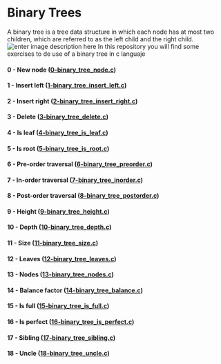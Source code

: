 # Binary Trees
A binary tree is a tree data structure in which each node has at most two children, which are referred to as the left child and the right child.
![enter image description here](https://www.researchgate.net/profile/Tao_Schardl/publication/276399026/figure/fig1/AS:504636827869184@1497326203853/The-complete-binary-tree-CBT-4-of-height-4.png)
In this repository you will find some exercises to de use of a binary tree in c languaje
#### 0 - New node ([0-binary_tree_node.c](https://github.com/MarcoANT9/binary_trees/blob/master/0-binary_tree_node.c "0-binary_tree_node.c"))
#### 1 - Insert left ([1-binary_tree_insert_left.c](https://github.com/MarcoANT9/binary_trees/blob/master/1-binary_tree_insert_left.c "1-binary_tree_insert_left.c"))
#### 2 - Insert right ([2-binary_tree_insert_right.c](https://github.com/MarcoANT9/binary_trees/blob/master/2-binary_tree_insert_right.c "2-binary_tree_insert_right.c"))
#### 3 - Delete ([3-binary_tree_delete.c](https://github.com/MarcoANT9/binary_trees/blob/master/3-binary_tree_delete.c "3-binary_tree_delete.c"))
#### 4 - Is leaf ([4-binary_tree_is_leaf.c](https://github.com/MarcoANT9/binary_trees/blob/master/4-binary_tree_is_leaf.c "4-binary_tree_is_leaf.c"))
#### 5 - Is root ([5-binary_tree_is_root.c](https://github.com/MarcoANT9/binary_trees/blob/master/5-binary_tree_is_root.c "5-binary_tree_is_root.c"))
#### 6 - Pre-order traversal ([6-binary_tree_preorder.c](https://github.com/MarcoANT9/binary_trees/blob/master/6-binary_tree_preorder.c "6-binary_tree_preorder.c"))
#### 7 - In-order traversal ([7-binary_tree_inorder.c](https://github.com/MarcoANT9/binary_trees/blob/master/7-binary_tree_inorder.c "7-binary_tree_inorder.c"))
#### 8 - Post-order traversal ([8-binary_tree_postorder.c](https://github.com/MarcoANT9/binary_trees/blob/master/8-binary_tree_postorder.c "8-binary_tree_postorder.c"))
#### 9 - Height ([9-binary_tree_height.c](https://github.com/MarcoANT9/binary_trees/blob/master/9-binary_tree_height.c "9-binary_tree_height.c"))
#### 10 - Depth ([10-binary_tree_depth.c](https://github.com/MarcoANT9/binary_trees/blob/master/10-binary_tree_depth.c "10-binary_tree_depth.c"))
#### 11 - Size ([11-binary_tree_size.c](https://github.com/MarcoANT9/binary_trees/blob/master/11-binary_tree_size.c "11-binary_tree_size.c"))
#### 12 - Leaves ([12-binary_tree_leaves.c](https://github.com/MarcoANT9/binary_trees/blob/master/12-binary_tree_leaves.c "12-binary_tree_leaves.c"))
#### 13 - Nodes ([13-binary_tree_nodes.c](https://github.com/MarcoANT9/binary_trees/blob/master/13-binary_tree_nodes.c "13-binary_tree_nodes.c"))
#### 14 - Balance factor ([14-binary_tree_balance.c](https://github.com/MarcoANT9/binary_trees/blob/master/14-binary_tree_balance.c "14-binary_tree_balance.c"))
#### 15 - Is full ([15-binary_tree_is_full.c](https://github.com/MarcoANT9/binary_trees/blob/master/15-binary_tree_is_full.c "15-binary_tree_is_full.c"))
#### 16 - Is perfect ([16-binary_tree_is_perfect.c](https://github.com/MarcoANT9/binary_trees/blob/master/16-binary_tree_is_perfect.c "16-binary_tree_is_perfect.c"))
#### 17 - Sibling ([17-binary_tree_sibling.c](https://github.com/MarcoANT9/binary_trees/blob/master/17-binary_tree_sibling.c "17-binary_tree_sibling.c"))
#### 18 - Uncle ([18-binary_tree_uncle.c](https://github.com/MarcoANT9/binary_trees/blob/master/18-binary_tree_uncle.c "18-binary_tree_uncle.c"))
